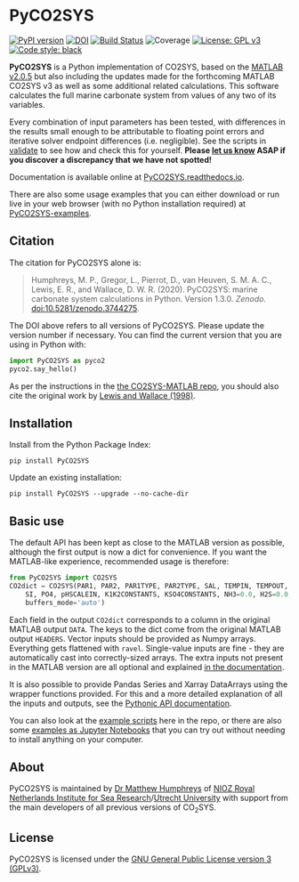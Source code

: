 # PyCO2SYS

[![PyPI version](https://badge.fury.io/py/PyCO2SYS.svg)](https://badge.fury.io/py/PyCO2SYS)
[![DOI](https://img.shields.io/badge/DOI-10.5281%2Fzenodo.3744275-informational)](https://zenodo.org/badge/latestdoi/237243120)
[![Build Status](https://travis-ci.org/mvdh7/PyCO2SYS.svg?branch=develop)](https://travis-ci.org/mvdh7/PyCO2SYS)
![Coverage](https://raw.githubusercontent.com/mvdh7/PyCO2SYS/ed7b392a8900c6507e5a5ef734059e2f03316307/tests/coverage.svg)
[![License: GPL v3](https://img.shields.io/badge/License-GPLv3-blue.svg)](https://www.gnu.org/licenses/gpl-3.0)
[![Code style: black](https://img.shields.io/badge/code%20style-black-000000.svg)](https://github.com/psf/black)

**PyCO2SYS** is a Python implementation of CO2SYS, based on the [MATLAB v2.0.5](https://github.com/jamesorr/CO2SYS-MATLAB) but also including the updates made for the forthcoming MATLAB CO2SYS v3 as well as some additional related calculations.  This software calculates the full marine carbonate system from values of any two of its variables.

Every combination of input parameters has been tested, with differences in the results small enough to be attributable to floating point errors and iterative solver endpoint differences (i.e. negligible).  See the scripts in [validate](validate) to see how and check this for yourself.  **Please [let us know](https://github.com/mvdh7/PyCO2SYS/issues) ASAP if you discover a discrepancy that we have not spotted!**

Documentation is available online at [PyCO2SYS.readthedocs.io](https://pyco2sys.readthedocs.io/en/latest/).

There are also some usage examples that you can either download or run live in your web browser (with no Python installation required) at [PyCO2SYS-examples](https://github.com/mvdh7/PyCO2SYS-examples#pyco2sys-examples).

## Citation

The citation for PyCO2SYS alone is:

> Humphreys, M. P., Gregor, L., Pierrot, D., van Heuven, S. M. A. C., Lewis, E. R., and Wallace, D. W. R. (2020).  PyCO2SYS: marine carbonate system calculations in Python. Version 1.3.0.  *Zenodo.*  [doi:10.5281/zenodo.3744275](https://doi.org/10.5281/zenodo.3744275).

The DOI above refers to all versions of PyCO2SYS.  Please update the version number if necessary.  You can find the current version that you are using in Python with:

```python
import PyCO2SYS as pyco2
pyco2.say_hello()
```

As per the instructions in the [the CO2SYS-MATLAB repo](https://github.com/jamesorr/CO2SYS-MATLAB), you should also cite the original work by [Lewis and Wallace (1998)](https://pyco2sys.readthedocs.io/en/latest/refs/#l).

## Installation

Install from the Python Package Index:

    pip install PyCO2SYS

Update an existing installation:

    pip install PyCO2SYS --upgrade --no-cache-dir

## Basic use

The default API has been kept as close to the MATLAB version as possible, although the first output is now a dict for convenience.  If you want the MATLAB-like experience, recommended usage is therefore:

```python
from PyCO2SYS import CO2SYS
CO2dict = CO2SYS(PAR1, PAR2, PAR1TYPE, PAR2TYPE, SAL, TEMPIN, TEMPOUT, PRESIN, PRESOUT,
    SI, PO4, pHSCALEIN, K1K2CONSTANTS, KSO4CONSTANTS, NH3=0.0, H2S=0.0, KFCONSTANT=1,
    buffers_mode='auto')
```

Each field in the output `CO2dict` corresponds to a column in the original MATLAB output `DATA`.  The keys to the dict come from the original MATLAB output `HEADERS`.  Vector inputs should be provided as Numpy arrays.  Everything gets flattened with `ravel`.  Single-value inputs are fine - they are automatically cast into correctly-sized arrays.  The extra inputs not present in the MATLAB version are all optional and explained [in the documentation](https://pyco2sys.readthedocs.io/en/latest/co2sys/#inputs).

It is also possible to provide Pandas Series and Xarray DataArrays using the wrapper functions provided.  For this and a more detailed explanation of all the inputs and outputs, see the [Pythonic API documentation](https://pyco2sys.readthedocs.io/en/latest/co2sys/).

You can also look at the [example scripts](examples) here in the repo, or there are also some [examples as Jupyter Notebooks](https://github.com/mvdh7/PyCO2SYS-examples) that you can try out without needing to install anything on your computer.

## About

PyCO2SYS is maintained by [Dr Matthew Humphreys](https://mvdh.xyz/) of [NIOZ Royal Netherlands Institute for Sea Research](https://www.nioz.nl/en)/[Utrecht University](https://www.uu.nl/en) with support from the main developers of all previous versions of CO<sub>2</sub>SYS.

## License

PyCO2SYS is licensed under the [GNU General Public License version 3 (GPLv3)](https://www.gnu.org/licenses/gpl-3.0.en.html).
